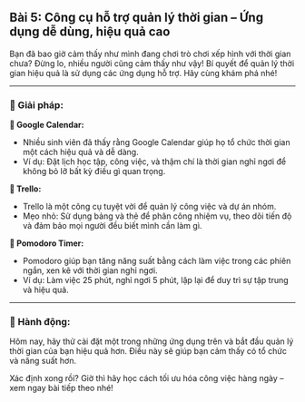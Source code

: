 ## Bài 5: Công cụ hỗ trợ quản lý thời gian – Ứng dụng dễ dùng, hiệu quả cao

Bạn đã bao giờ cảm thấy như mình đang chơi trò chơi xếp hình với thời gian chưa? Đừng lo, nhiều người cũng cảm thấy như vậy! Bí quyết để quản lý thời gian hiệu quả là sử dụng các ứng dụng hỗ trợ. Hãy cùng khám phá nhé!

---

### 📌 Giải pháp:

**🔹 Google Calendar:**

- Nhiều sinh viên đã thấy rằng Google Calendar giúp họ tổ chức thời gian một cách hiệu quả và dễ dàng.  
- Ví dụ: Đặt lịch học tập, công việc, và thậm chí là thời gian nghỉ ngơi để không bỏ lỡ bất kỳ điều gì quan trọng.

**🔹 Trello:**

- Trello là một công cụ tuyệt vời để quản lý công việc và dự án nhóm.  
- Mẹo nhỏ: Sử dụng bảng và thẻ để phân công nhiệm vụ, theo dõi tiến độ và đảm bảo mọi người đều biết mình cần làm gì.

**🔹 Pomodoro Timer:**

- Pomodoro giúp bạn tăng năng suất bằng cách làm việc trong các phiên ngắn, xen kẽ với thời gian nghỉ ngơi.  
- Ví dụ: Làm việc 25 phút, nghỉ ngơi 5 phút, lặp lại để duy trì sự tập trung và hiệu quả.

---

### 🚀 Hành động:

Hôm nay, hãy thử cài đặt một trong những ứng dụng trên và bắt đầu quản lý thời gian của bạn hiệu quả hơn. Điều này sẽ giúp bạn cảm thấy có tổ chức và năng suất hơn.

Xác định xong rồi? Giờ thì hãy học cách tối ưu hóa công việc hàng ngày – xem ngay bài tiếp theo nhé!